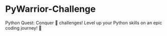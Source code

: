 # PyWarrior-Challenge
Python Quest: Conquer 🐍 challenges! Level up your Python skills on an epic coding journey! 🚀
